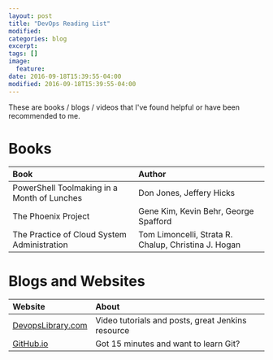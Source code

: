 ```yaml
---
layout: post
title: "DevOps Reading List"
modified:
categories: blog
excerpt:
tags: []
image:
  feature:
date: 2016-09-18T15:39:55-04:00
modified: 2016-09-18T15:39:55-04:00
---
```


These are books / blogs / videos that I've found helpful or have been recommended to me.

# Books

| Book | Author |
|:-----|:-------|
| PowerShell Toolmaking in a Month of Lunches | Don Jones, Jeffery Hicks |
| The Phoenix Project | Gene Kim, Kevin Behr, George Spafford |
| The Practice of Cloud System Administration | Tom Limoncelli, Strata R. Chalup, Christina J. Hogan |

# Blogs and Websites

| Website | About |
|:--------|:------|
| [DevopsLibrary.com](http://devopslibrary.com) | Video tutorials and posts, great Jenkins resource |
| [GitHub.io](https://try.github.io)  | Got 15 minutes and want to learn Git? |